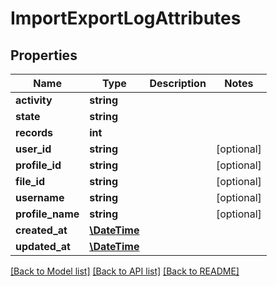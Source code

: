 # ImportExportLogAttributes

## Properties
Name | Type | Description | Notes
------------ | ------------- | ------------- | -------------
**activity** | **string** |  | 
**state** | **string** |  | 
**records** | **int** |  | 
**user_id** | **string** |  | [optional] 
**profile_id** | **string** |  | [optional] 
**file_id** | **string** |  | [optional] 
**username** | **string** |  | [optional] 
**profile_name** | **string** |  | [optional] 
**created_at** | [**\DateTime**](\DateTime.md) |  | 
**updated_at** | [**\DateTime**](\DateTime.md) |  | 

[[Back to Model list]](../../README.md#documentation-for-models) [[Back to API list]](../../README.md#documentation-for-api-endpoints) [[Back to README]](../../README.md)

